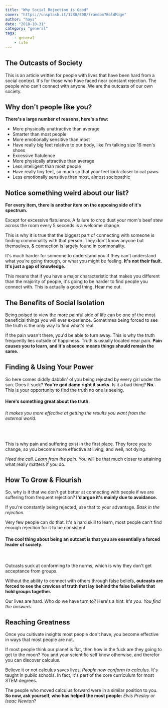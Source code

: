 ```yaml
---
title: "Why Social Rejection is Good"
cover: "https://unsplash.it/1280/500/?random?BoldMage"
author: "hays"
date: "2018-10-31"
category: "general"
tags:
    - general
    - life
---
```


The Outcasts of Society
-----
This is an article written for people with lives that have been hard from a social context. It's for those who have faced near constant rejection. The people who can't connect with anyone. We are the outcasts of our own society.



Why don't people like you? 
-----
**There's a large number of reasons, here's a few:**

* More physically unattractive than average
* Smarter than most people
* More emotionally sensitive than most
* Have really big feet relative to our body, like I'm talking size 16 men's shoes
* Excessive flatulence
* More physically attractive than average
* Less intelligent than most people
* Have really tiny feet, so much so that your feet look closer to cat paws
* Less emotionally sensitive than most, almost sociopathic

Notice something weird about our list? 
-----
**For every item, there is another item on the opposing side of it's spectrum.** 

Except for excessive flatulence. A failure to crop dust your mom's beef stew across the room every 5 seconds is a welcome change. 

This is why it is true that the biggest part of connecting with someone is finding commonality with that person. They don't know anyone but themselves, & connection is largely found in commonality.

It's much harder for someone to understand you if they can't understand what you're going through, or what you might be feeling. **It's not their fault. It's just a gap of knowledge.**



This means that if you have a major characteristic that makes you different than the majority of people, it's going to be harder to find people you connect with. This is actually a good thing. Hear me out.

The Benefits of Social Isolation
-----
Being poised to view the more painful side of life can be one of the most beneficial things you will ever experience. Sometimes being forced to see the truth is the only way to find what's real. 

If the pain wasn't there, you'd be able to turn away. This is why the truth frequently lies outside of happiness. Truth is usually located near pain. **Pain causes you to learn, and it's absence means things should remain the same.**


Finding & Using Your Power
-----
So here comes diddly dabblin' ol you being rejected by every girl under the sun. Does it suck? **You're god damn right it sucks.** Is it a bad thing? **No.** This is your opportunity to find the truth no one is seeing. 

<h4>Here's something great about the truth:</h4> 
<h6>It makes you more effective at getting the results you want from the external world.</h6><br />

This is why pain and suffering exist in the first place. They force you to change, so you become more effective at living, and well, not dying. 

*Heed the call. Learn from the pain.* You will be that much closer to attaining what really matters if you do.


How To Grow & Flourish
-----
So, why is it that we don't get better at connecting with people if we are suffering from frequent rejection? **I'd argue it's mainly due to avoidance.**

If you're constantly being rejected, use that to your advantage. *Bask in the rejection.* 

Very few people can do that. It's a hard skill to learn, most people can't find enough rejection for it to be consistent.



<h4>The cool thing about being an outcast is that you are essentially a forced leader of society.</h4><br />

Outcasts suck at conforming to the norms, which is why they don't get acceptance from groups. 

Without the ability to connect with others through false beliefs, **outcasts are forced to see the crevices of truth that lay behind the false beliefs that hold groups together.**

Our lives are hard. Who do we have turn to? Here's a hint: *It's you. You find the answers.*

Reaching Greatness
----
Once you cultivate insights most people don't have, you become effective in ways that most people are not. 

If most people think our planet is flat, then how in the fuck are they going to get to the moon? You and your scientific self know otherwise, and therefor you can discover calculus.


Believe it or not calculus saves lives. *People now conform to calculus.* It's taught in public schools. In fact, it's part of the core curriculum for most STEM degrees. 

The people who moved calculus forward were in a similar position to you. **So now, ask yourself, who has helped the most people:** _Elvis Presley or Isaac Newton_?